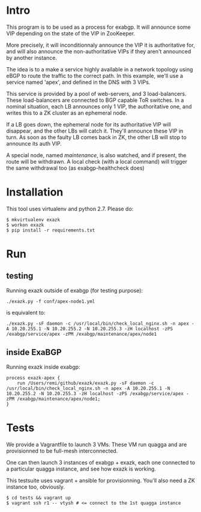 # Intro

This program is to be used as a process for exabgp. It will announce some VIP depending on the state of the VIP in ZooKeeper.

More precisely, it will inconditionnaly announce the VIP it is authoritative for, and will also announce the non-authoritative VIPs if they aren't announced by another instance.

The idea is to a make a service highly available in a network topology using eBGP to route the traffic to the correct path. In this example, we'll use a service named 'apex', and defined in the DNS with 3 VIPs.

This service is provided by a pool of web-servers, and 3 load-balancers. These load-balancers are connected to BGP capable ToR switches. In a nominal situation, each LB announces only 1 VIP, the authoritative one, and writes this to a ZK cluster as an ephemeral node. 

If a LB goes down, the ephemeral node for its authoritative VIP will disappear, and the other LBs will catch it. They'll announce these VIP in turn. As soon as the faulty LB comes back in ZK, the other LB will stop to announce its auth VIP.

A special node, named *maintenance*, is also watched, and if present, the route will be withdrawn. A local check (with a local command) will trigger the same withdrawal too (as exabgp-healthcheck does)

# Installation

This tool uses virtualenv and python 2.7. Please do:

    $ mkvirtualenv exazk
    $ workon exazk
    $ pip install -r requirements.txt

# Run

## testing

Running exazk outside of exabgp (for testing purpose):

    ./exazk.py -f conf/apex-node1.yml

is equivalent to:

    ./exazk.py -sF daemon -c /usr/local/bin/check_local_nginx.sh -n apex -A 10.20.255.1 -N 10.20.255.2 -N 10.20.255.3 -zH localhost -zPS /exabgp/service/apex -zPM /exabgp/maintenance/apex/node1

## inside ExaBGP

Running exazk inside exabgp:

    process exazk-apex {
        run /Users/remi/github/exazk/exazk.py -sF daemon -c /usr/local/bin/check_local_nginx.sh -n apex -A 10.20.255.1 -N 10.20.255.2 -N 10.20.255.3 -zH localhost -zPS /exabgp/service/apex -zPM /exabgp/maintenance/apex/node1;
    }

# Tests 

We provide a Vagrantfile to launch 3 VMs. These VM run quagga and are provisionned to be full-mesh interconnected.

One can then launch 3 instances of exabgp + exazk, each one connected to a particular quagga instance, and see how exazk is working.

This testsuite uses vagrant + ansible for provisionning. You'll also need a ZK instance too, obviously.

    $ cd tests && vagrant up
    $ vagrant ssh r1 -- vtysh # <= connect to the 1st quagga instance

